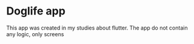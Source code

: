 # Doglife app

This app was created in my studies about flutter.
The app do not contain any logic, only screens
